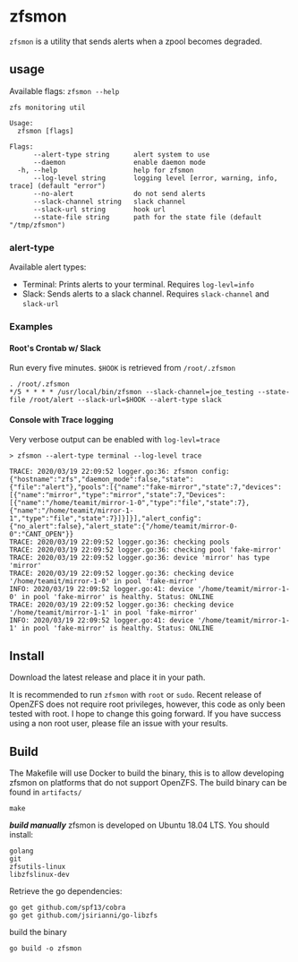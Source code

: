 # zfsmon

`zfsmon` is a utility that sends alerts when a zpool becomes degraded.

## usage

Available flags:
`zfsmon --help`
```
zfs monitoring util

Usage:
  zfsmon [flags]

Flags:
      --alert-type string      alert system to use
      --daemon                 enable daemon mode
  -h, --help                   help for zfsmon
      --log-level string       logging level [error, warning, info, trace] (default "error")
      --no-alert               do not send alerts
      --slack-channel string   slack channel
      --slack-url string       hook url
      --state-file string      path for the state file (default "/tmp/zfsmon")
```

### alert-type

Available alert types:
- Terminal: Prints alerts to your terminal. Requires `log-levl=info`
- Slack: Sends alerts to a slack channel. Requires `slack-channel` and `slack-url`

### Examples

#### Root's Crontab w/ Slack

Run every five minutes. `$HOOK` is retrieved from `/root/.zfsmon`
```
. /root/.zfsmon
*/5 * * * * /usr/local/bin/zfsmon --slack-channel=joe_testing --state-file /root/alert --slack-url=$HOOK --alert-type slack
```

#### Console with Trace logging

Very verbose output can be enabled with `log-levl=trace`
```
> zfsmon --alert-type terminal --log-level trace

TRACE: 2020/03/19 22:09:52 logger.go:36: zfsmon config: {"hostname":"zfs","daemon_mode":false,"state":{"file":"alert"},"pools":[{"name":"fake-mirror","state":7,"devices":[{"name":"mirror","type":"mirror","state":7,"Devices":[{"name":"/home/teamit/mirror-1-0","type":"file","state":7},{"name":"/home/teamit/mirror-1-1","type":"file","state":7}]}]}],"alert_config":{"no_alert":false},"alert_state":{"/home/teamit/mirror-0-0":"CANT_OPEN"}}
TRACE: 2020/03/19 22:09:52 logger.go:36: checking pools
TRACE: 2020/03/19 22:09:52 logger.go:36: checking pool 'fake-mirror'
TRACE: 2020/03/19 22:09:52 logger.go:36: device 'mirror' has type 'mirror'
TRACE: 2020/03/19 22:09:52 logger.go:36: checking device '/home/teamit/mirror-1-0' in pool 'fake-mirror'
INFO: 2020/03/19 22:09:52 logger.go:41: device '/home/teamit/mirror-1-0' in pool 'fake-mirror' is healthy. Status: ONLINE
TRACE: 2020/03/19 22:09:52 logger.go:36: checking device '/home/teamit/mirror-1-1' in pool 'fake-mirror'
INFO: 2020/03/19 22:09:52 logger.go:41: device '/home/teamit/mirror-1-1' in pool 'fake-mirror' is healthy. Status: ONLINE
```

## Install

Download the latest release and place it in your path.

It is recommended to run `zfsmon` with `root` or `sudo`. Recent release of OpenZFS
does not require root privileges, however, this code as only been tested with root.
I hope to change this going forward. If you have success using a non root user, please
file an issue with your results. 

## Build

The Makefile will use Docker to build the binary, this is to allow developing
zfsmon on platforms that do not support OpenZFS. The build binary can be found
in `artifacts/`
```
make
```

***build manually***
zfsmon is developed on Ubuntu 18.04 LTS. You should install:
```
golang
git
zfsutils-linux
libzfslinux-dev
```

Retrieve the go dependencies:
```
go get github.com/spf13/cobra
go get github.com/jsirianni/go-libzfs
```

build the binary
```
go build -o zfsmon
```
